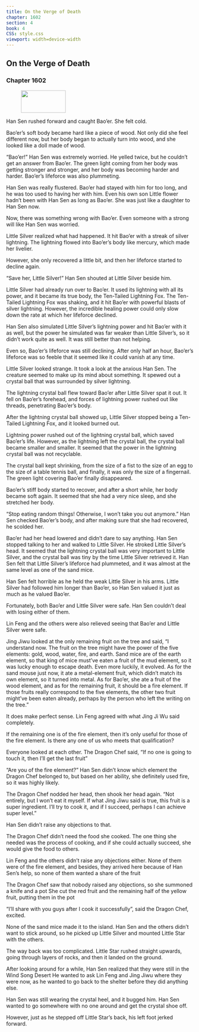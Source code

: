 ```yaml
---
title: On the Verge of Death
chapter: 1602
section: 4
book: 4
CSS: style.css
viewport: width=device-width
---
```


## On the Verge of Death

### Chapter 1602

<figure>
	<img src="../Images/gem.gif" alt="" id="gem" width="120" height="60" />
</figure>

Han Sen rushed forward and caught Bao’er. She felt cold.

Bao’er’s soft body became hard like a piece of wood. Not only did she feel different now, but her body began to actually turn into wood, and she looked like a doll made of wood.

“Bao’er!” Han Sen was extremely worried. He yelled twice, but he couldn’t get an answer from Bao’er. The green light coming from her body was getting stronger and stronger, and her body was becoming harder and harder. Bao’er’s lifeforce was also plummeting.

Han Sen was really flustered. Bao’er had stayed with him for too long, and he was too used to having her with him. Even his own son Little flower hadn’t been with Han Sen as long as Bao’er. She was just like a daughter to Han Sen now.

Now, there was something wrong with Bao’er. Even someone with a strong will like Han Sen was worried.

Little Silver realized what had happened. It hit Bao’er with a streak of silver lightning. The lightning flowed into Bao’er’s body like mercury, which made her livelier.

However, she only recovered a little bit, and then her lifeforce started to decline again.

“Save her, Little Silver!” Han Sen shouted at Little Silver beside him.

Little Silver had already run over to Bao’er. It used its lightning with all its power, and it became its true body, the Ten-Tailed Lightning Fox. The Ten-Tailed Lightning Fox was shaking, and it hit Bao’er with powerful blasts of silver lightning. However, the incredible healing power could only slow down the rate at which her lifeforce declined.

Han Sen also simulated Little Silver’s lightning power and hit Bao’er with it as well, but the power he simulated was far weaker than Little Silver’s, so it didn’t work quite as well. It was still better than not helping.

Even so, Bao’er’s lifeforce was still declining. After only half an hour, Bao’er’s lifeforce was so feeble that it seemed like it could vanish at any time.

Little Silver looked strange. It took a look at the anxious Han Sen. The creature seemed to make up its mind about something. It spewed out a crystal ball that was surrounded by silver lightning.

The lightning crystal ball flew toward Bao’er after Little Silver spat it out. It fell on Bao’er’s forehead, and forces of lightning power rushed out like threads, penetrating Bao’er’s body.

After the lightning crystal ball showed up, Little Silver stopped being a Ten-Tailed Lightning Fox, and it looked burned out.

Lightning power rushed out of the lightning crystal ball, which saved Bao’er’s life. However, as the lightning left the crystal ball, the crystal ball became smaller and smaller. It seemed that the power in the lightning crystal ball was not recyclable.

The crystal ball kept shrinking, from the size of a fist to the size of an egg to the size of a table tennis ball, and finally, it was only the size of a fingernail. The green light covering Bao’er finally disappeared.

Bao’er’s stiff body started to recover, and after a short while, her body became soft again. It seemed that she had a very nice sleep, and she stretched her body.

“Stop eating random things! Otherwise, I won’t take you out anymore.” Han Sen checked Bao’er’s body, and after making sure that she had recovered, he scolded her.

Bao’er had her head lowered and didn’t dare to say anything. Han Sen stopped talking to her and walked to Little Silver. He stroked Little Silver’s head. It seemed that the lightning crystal ball was very important to Little Silver, and the crystal ball was tiny by the time Little Silver retrieved it. Han Sen felt that Little Silver’s lifeforce had plummeted, and it was almost at the same level as one of the sand mice.

Han Sen felt horrible as he held the weak Little Silver in his arms. Little Silver had followed him longer than Bao’er, so Han Sen valued it just as much as he valued Bao’er.

Fortunately, both Bao’er and Little Silver were safe. Han Sen couldn’t deal with losing either of them.

Lin Feng and the others were also relieved seeing that Bao’er and Little Silver were safe.

Jing Jiwu looked at the only remaining fruit on the tree and said, “I understand now. The fruit on the tree might have the power of the five elements: gold, wood, water, fire, and earth. Sand mice are of the earth element, so that king of mice must’ve eaten a fruit of the mud element, so it was lucky enough to escape death. Even more luckily, it evolved. As for the sand mouse just now, it ate a metal-element fruit, which didn’t match its own element, so it turned into metal. As for Bao’er, she ate a fruit of the wood element, and as for the remaining fruit, it should be a fire element. If those fruits really correspond to the five elements, the other two fruit might’ve been eaten already, perhaps by the person who left the writing on the tree.”

It does make perfect sense. Lin Feng agreed with what Jing Ji Wu said completely.

If the remaining one is of the fire element, then it’s only useful for those of the fire element. Is there any one of us who meets that qualification?

Everyone looked at each other. The Dragon Chef said, “If no one is going to touch it, then I’ll get the last fruit”

“Are you of the fire element?” Han Sen didn’t know which element the Dragon Chef belonged to, but based on her ability, she definitely used fire, so it was highly likely.

The Dragon Chef nodded her head, then shook her head again. “Not entirely, but I won’t eat it myself. If what Jing Jiwu said is true, this fruit is a super ingredient. I’ll try to cook it, and if I succeed, perhaps I can achieve super level.”

Han Sen didn’t raise any objections to that.

The Dragon Chef didn’t need the food she cooked. The one thing she needed was the process of cooking, and if she could actually succeed, she would give the food to others.

Lin Feng and the others didn’t raise any objections either. None of them were of the fire element, and besides, they arrived here because of Han Sen’s help, so none of them wanted a share of the fruit

The Dragon Chef saw that nobody raised any objections, so she summoned a knife and a pot She cut the red fruit and the remaining half of the yellow fruit, putting them in the pot

“I’ll share with you guys after I cook it successfully”, said the Dragon Chef, excited.

None of the sand mice made it to the island. Han Sen and the others didn’t want to stick around, so he picked up Little Silver and mounted Little Star with the others.

The way back was too complicated. Little Star rushed straight upwards, going through layers of rocks, and then it landed on the ground.

After looking around for a while, Han Sen realized that they were still in the Wind Song Desert He wanted to ask Lin Feng and Jing Jiwu where they were now, as he wanted to go back to the shelter before they did anything else.

Han Sen was still wearing the crystal heel, and it bugged him. Han Sen wanted to go somewhere with no one around and get the crystal shoe off.

However, just as he stepped off Little Star’s back, his left foot jerked forward.